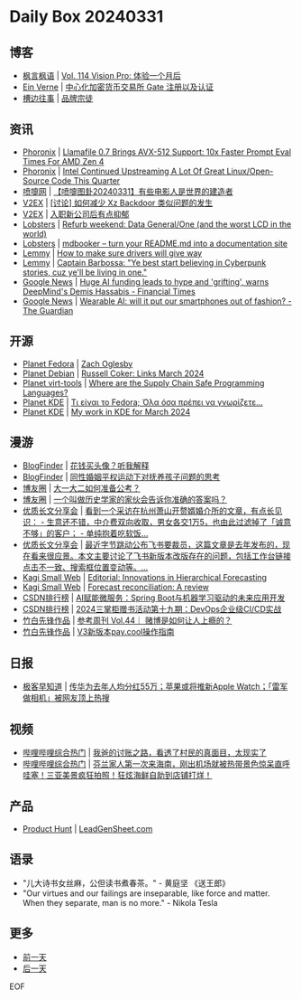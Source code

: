 # Daily Box 20240331

## 博客
- [枫言枫语](https://justinyan.me/) | [Vol. 114 Vision Pro: 体验一个月后](https://justinyan.me/post/5958)
- [Ein Verne](https://einverne.github.io/) | [中心化加密货币交易所 Gate 注册以及认证](https://einverne.github.io/post/2024/03/gate-introduction.html)
- [槽边往事](https://www.hecaitou.com/) | [品牌宗徒](https://www.hecaitou.com/2024/03/Brand-Apostle.html)

## 资讯
- [Phoronix](https://www.phoronix.com/) | [Llamafile 0.7 Brings AVX-512 Support: 10x Faster Prompt Eval Times For AMD Zen 4](https://www.phoronix.com/news/Llamafile-0.7)
- [Phoronix](https://www.phoronix.com/) | [Intel Continued Upstreaming A Lot Of Great Linux/Open-Source Code This Quarter](https://www.phoronix.com/news/Intel-2024-Q1-Highlights)
- [喷嚏网](http://www.dapenti.com/blog/blog.asp?subjectid=70&name=xilei) | [【喷嚏图卦20240331】有些电影人是世界的建造者](http://www.dapenti.com/blog/more.asp?name=xilei&id=177751)
- [V2EX](https://www.v2ex.com/) | [[讨论] 如何减少 Xz Backdoor 类似问题的发生](https://www.v2ex.com/t/1028563)
- [V2EX](https://www.v2ex.com/) | [入职新公司后有点抑郁](https://www.v2ex.com/t/1028530)
- [Lobsters](https://lobste.rs/) | [Refurb weekend: Data General/One (and the worst LCD in the world)](https://lobste.rs/s/i6ncoz/refurb_weekend_data_general_one_worst_lcd)
- [Lobsters](https://lobste.rs/) | [mdbooker – turn your README.md into a documentation site](https://lobste.rs/s/mngwgd/mdbooker_turn_your_readme_md_into)
- [Lemmy](https://lemmy.world/?dataType=Post&listingType=All&page=1&sort=TopDay) | [How to make sure drivers will give way](https://lemmy.ml/pictrs/image/6ed8738d-049d-4dac-995c-acf16be700cc.jpeg)
- [Lemmy](https://lemmy.world/?dataType=Post&listingType=All&page=1&sort=TopDay) | [Captain Barbossa: &quot;Ye best start believing in Cyberpunk stories, cuz ye&#x27;ll be living in one.&quot;](https://sh.itjust.works/pictrs/image/ab5fca79-413c-4b5d-9699-487a821bc9a6.png)
- [Google News](https://news.google.com/topics/CAAqJggKIiBDQkFTRWdvSUwyMHZNRGRqTVhZU0FtVnVHZ0pWVXlnQVAB/sections/CAQiQ0NCQVNMQW9JTDIwdk1EZGpNWFlTQW1WdUdnSlZVeUlOQ0FRYUNRb0hMMjB2TUcxcmVpb0pFZ2N2YlM4d2JXdDZLQUEqKggAKiYICiIgQ0JBU0Vnb0lMMjB2TURkak1YWVNBbVZ1R2dKVlV5Z0FQAVAB) | [Huge AI funding leads to hype and 'grifting', warns DeepMind's Demis Hassabis - Financial Times](https://news.google.com/rss/articles/CBMiP2h0dHBzOi8vd3d3LmZ0LmNvbS9jb250ZW50Lzc3NDkwMWU1LWU4MzEtNGUwYi1iMGExLWU0YjViMDAzMmZiONIBAA?oc=5)
- [Google News](https://news.google.com/topics/CAAqJggKIiBDQkFTRWdvSUwyMHZNRGRqTVhZU0FtVnVHZ0pWVXlnQVAB/sections/CAQiQ0NCQVNMQW9JTDIwdk1EZGpNWFlTQW1WdUdnSlZVeUlOQ0FRYUNRb0hMMjB2TUcxcmVpb0pFZ2N2YlM4d2JXdDZLQUEqKggAKiYICiIgQ0JBU0Vnb0lMMjB2TURkak1YWVNBbVZ1R2dKVlV5Z0FQAVAB) | [Wearable AI: will it put our smartphones out of fashion? - The Guardian](https://news.google.com/rss/articles/CBMiggFodHRwczovL3d3dy50aGVndWFyZGlhbi5jb20vdGVjaG5vbG9neS8yMDI0L21hci8zMS93ZWFyYWJsZS1haS1zbWFydHBob25lcy1mYXNoaW9uLWFpLXBpbi1yYWJiaXQtcjEtbWV0YS1zbWFydC1nbGFzc2VzLXBlbmRhbnQtdGFi0gGCAWh0dHBzOi8vYW1wLnRoZWd1YXJkaWFuLmNvbS90ZWNobm9sb2d5LzIwMjQvbWFyLzMxL3dlYXJhYmxlLWFpLXNtYXJ0cGhvbmVzLWZhc2hpb24tYWktcGluLXJhYmJpdC1yMS1tZXRhLXNtYXJ0LWdsYXNzZXMtcGVuZGFudC10YWI?oc=5)

## 开源
- [Planet Fedora](http://fedoraplanet.org/) | [Zach Oglesby](https://zach.oglesby.co/2024/03/31/cant-wait-to.html)
- [Planet Debian](https://planet.debian.org/) | [Russell Coker: Links March 2024](https://etbe.coker.com.au/2024/03/31/links-march-2024/)
- [Planet virt-tools](https://planet.virt-tools.org/) | [Where are the Supply Chain Safe Programming Languages?](https://blog.vmsplice.net/2024/03/where-are-supply-chain-safe-programming.html)
- [Planet KDE](https://planet.kde.org/) | [Τι είναι το Fedora; Όλα όσα πρέπει να γνωρίζετε...](https://eiosifidis.blogspot.com/2023/08/ti-einai-to-fedora-ti-prepei-na-gnorizete.html?utm_source=atom_feed)
- [Planet KDE](https://planet.kde.org/) | [My work in KDE for March 2024](https://redstrate.com/blog/2024/03/my-work-in-kde-for-march-2024/?utm_source=atom_feed)

## 漫游
- [BlogFinder](https://bf.zzxworld.com/) | [花钱买头像？听我解释](https://lanxing.net/archives/49/?utm_source=blogfinder)
- [BlogFinder](https://bf.zzxworld.com/) | [同性婚姻平权运动下对抚养孩子问题的思考](https://blog.bxaw.name/archives/The-Consideration-of-Child-Rearing-Issues-Under-the-Same-Sex-Marriage-Equality-Movement.html?utm_source=blogfinder)
- [博友圈](https://www.boyouquan.com/home) | [大一大二如何准备公考？](https://www.boyouquan.com/go?from=feed&link=https%3A%2F%2Fshanglei.net%2F2024%2F03%2F31%2F%25e5%25a4%25a7%25e4%25b8%2580%25e5%25a4%25a7%25e4%25ba%258c%25e5%25a6%2582%25e4%25bd%2595%25e5%2587%2586%25e5%25a4%2587%25e5%2585%25ac%25e8%2580%2583%25ef%25bc%259f%2F)
- [博友圈](https://www.boyouquan.com/home) | [一个叫做历史学家的家伙会告诉你准确的答案吗？](https://www.boyouquan.com/go?from=feed&link=https%3A%2F%2Fsliun.com%2F63.html)
- [优质长文分享会](https://m.okjike.com/topics/56d2fabe7cb3331100467e2b) | [看到一个采访在杭州萧山开赘婿婚介所的文章，有点长见识： - 生意还不错，中介费双向收取，男女各交1万5，也由此过滤掉了「诚意不够」的客户； - 单纯抱着吃软饭...](https://m.okjike.com/originalPosts/66091f0a37f7165b2168326b)
- [优质长文分享会](https://m.okjike.com/topics/56d2fabe7cb3331100467e2b) | [最近字节跳动公布飞书要裁员，这篇文章是去年发布的，现在看来很应景。本文主要讨论了飞书新版本改版存在的问题，包括工作台链接点击不一致、搜索框位置变动等。...](https://mp.weixin.qq.com/s/jxbec6gfFM5X8n0k0ZnIJA)
- [Kagi Small Web](https://kagi.com/smallweb) | [Editorial: Innovations in Hierarchical Forecasting](https://robjhyndman.com/publications/fr_editorial.html)
- [Kagi Small Web](https://kagi.com/smallweb) | [Forecast reconciliation: A review](https://robjhyndman.com/publications/frreview.html)
- [CSDN排行榜](https://blog.csdn.net/rank/list) | [AI赋能微服务：Spring Boot与机器学习驱动的未来应用开发](https://blog.csdn.net/g310773517/article/details/137148589)
- [CSDN排行榜](https://blog.csdn.net/rank/list) | [2024三掌柜赠书活动第十九期：DevOps企业级CI/CD实战](https://blog.csdn.net/CC1991_/article/details/137151654)
- [竹白先锋作品](https://www.zhubai.wiki/) | [参考周刊 Vol.44｜ 赌博是如何让人上瘾的？](https://open.zhubai.wiki/a/l/t/z/pl/ouranswers/2386160332009160704)
- [竹白先锋作品](https://www.zhubai.wiki/) | [V3新版本pay.cool操作指南](https://open.zhubai.wiki/a/l/t/z/pl/exchangily/2386155300702441472)

## 日报
- [极客早知道](https://www.geekpark.net/column/74) | [传华为去年人均分红55万；苹果或将推新Apple Watch；「雷军做相机」被网友顶上热搜](https://www.geekpark.net/news/333157)

## 视频
- [哔哩哔哩综合热门](https://www.bilibili.com/v/popular/all/) | [我爸的讨账之路，看透了村民的真面目，太现实了](https://b23.tv/BV1Ez421o7cU)
- [哔哩哔哩综合热门](https://www.bilibili.com/v/popular/all/) | [芬兰家人第一次来海南，刚出机场就被热带景色惊呆直呼哇塞！三亚美景疯狂拍照！狂炫海鲜自助到店铺打烊！](https://b23.tv/BV1zf421Z7Kd)

## 产品
- [Product Hunt](https://www.producthunt.com) | [LeadGenSheet.com](https://www.producthunt.com/posts/leadgensheet-com)

## 语录
- "儿大诗书女丝麻，公但读书煮春茶。" - 黄庭坚 《送王郎》
- "Our virtues and our failings are inseparable, like force and matter. When they separate, man is no more." - Nikola Tesla

## 更多
- [前一天](daily-box-20240330.md)
- [后一天](daily-box-20240401.md)

EOF